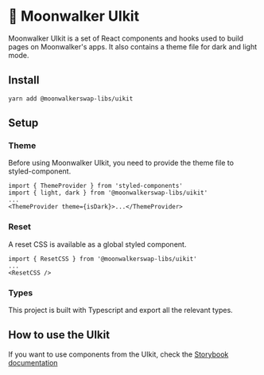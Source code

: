 # 🌙 Moonwalker UIkit

Moonwalker UIkit is a set of React components and hooks used to build pages on Moonwalker's apps. It also contains a theme file for dark and light mode.

## Install

`yarn add @moonwalkerswap-libs/uikit`

## Setup

### Theme

Before using Moonwalker UIkit, you need to provide the theme file to styled-component.

```
import { ThemeProvider } from 'styled-components'
import { light, dark } from '@moonwalkerswap-libs/uikit'
...
<ThemeProvider theme={isDark}>...</ThemeProvider>
```

### Reset

A reset CSS is available as a global styled component.

```
import { ResetCSS } from '@moonwalkerswap-libs/uikit'
...
<ResetCSS />
```

### Types

This project is built with Typescript and export all the relevant types.

## How to use the UIkit

If you want to use components from the UIkit, check the [Storybook documentation](https://moonwalkerswap.github.io/moonwalker-uikit/)
